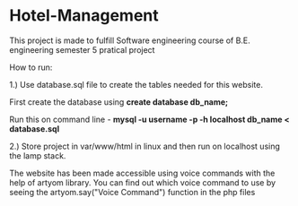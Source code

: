 # Hotel-Management
This project is made to fulfill Software engineering course of B.E. engineering semester 5 pratical project

How to run:

1.) Use database.sql file to create the tables needed for this website. 
  
  First create the database using **create database db_name;** 
  
  Run this on command line - **mysql -u username -p -h localhost db_name < database.sql**

2.) Store project in var/www/html in linux and then run on localhost using the lamp stack.


The website has been made accessible using voice commands with the help of artyom library. You can find out which voice command to use by seeing the artyom.say("Voice Command") function in the php files
